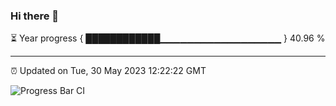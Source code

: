 ### Hi there 👋

⏳ Year progress { ████████████▁▁▁▁▁▁▁▁▁▁▁▁▁▁▁▁▁▁ } 40.96 %

---

⏰ Updated on Tue, 30 May 2023 12:22:22 GMT

![Progress Bar CI](https://github.com/liununu/liununu/workflows/Progress%20Bar%20CI/badge.svg)

